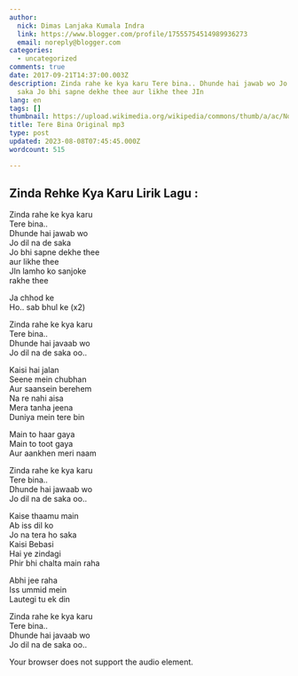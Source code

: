 ```yaml
---
author:
  nick: Dimas Lanjaka Kumala Indra
  link: https://www.blogger.com/profile/17555754514989936273
  email: noreply@blogger.com
categories:
  - uncategorized
comments: true
date: 2017-09-21T14:37:00.003Z
description: Zinda rahe ke kya karu Tere bina.. Dhunde hai jawab wo Jo dil na de
  saka Jo bhi sapne dekhe thee aur likhe thee JIn
lang: en
tags: []
thumbnail: https://upload.wikimedia.org/wikipedia/commons/thumb/a/ac/No_image_available.svg/2048px-No_image_available.svg.png
title: Tere Bina Original mp3
type: post
updated: 2023-08-08T07:45:45.000Z
wordcount: 515

---
```


Zinda Rehke Kya Karu Lirik Lagu :
---------------------------------

  

Zinda rahe ke kya karu  
Tere bina..  
Dhunde hai jawab wo  
Jo dil na de saka  
Jo bhi sapne dekhe thee  
aur likhe thee  
JIn lamho ko sanjoke  
rakhe thee  
  
Ja chhod ke  
Ho.. sab bhul ke (x2)  
  
Zinda rahe ke kya karu  
Tere bina..  
Dhunde hai javaab wo  
Jo dil na de saka oo..  
  
Kaisi hai jalan  
Seene mein chubhan  
Aur saansein berehem  
Na re nahi aisa  
Mera tanha jeena  
Duniya mein tere bin  
  
Main to haar gaya  
Main to toot gaya  
Aur aankhen meri naam  
  
Zinda rahe ke kya karu  
Tere bina..  
Dhunde hai jawaab wo  
Jo dil na de saka oo..  
  
Kaise thaamu main  
Ab iss dil ko  
Jo na tera ho saka  
Kaisi Bebasi  
Hai ye zindagi  
Phir bhi chalta main raha  
  
Abhi jee raha  
Iss ummid mein  
Lautegi tu ek din  
  
Zinda rahe ke kya karu  
Tere bina..  
Dhunde hai javaab wo  
Jo dil na de saka oo..

 Your browser does not support the audio element.